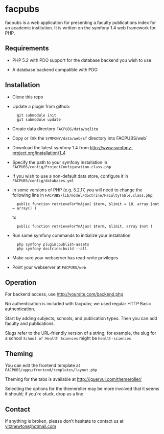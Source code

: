 facpubs
=======

facpubs is a web application for presenting a faculty publications index
for an academic institution. It is written on the symfony 1.4 web
framework for PHP.

Requirements
------------

- PHP 5.2 with PDO support for the database backend you wish to use

- A database backend compatible with PDO

Installation
------------

- Clone this repo

- Update a plugin from github:

        git submodule init
        git submodule update

- Create data directory `FACPUBS/data/sqlite`

- Copy or link the `SYMFONY/data/web/sf` directory into FACPUBS/web`

- Download the latest symfony 1.4 from
  http://www.symfony-project.org/installation/1_4

- Specify the path to your symfony installation in
  `FACPUBS/config/ProjectConfiguration.class.php`

- If you wish to use a non-default data store, configure it in
  `FACPUBS/config/databases.yml`

- In some versions of PHP (e.g. 5.2.17, you will need to change the
  following line in `FACPUBS/lib/model/doctrine/FacultyTable.class.php`:

        public function retrieveForYnAjax( $term, $limit = 10, array $not = array() )
  to

        public function retrieveForYnAjax( $term, $limit, array $not )

- Run some symfony commands to initialize your installation:

        php symfony plugin:publish-assets
        php symfony doctrine:build --all

- Make sure your webserver has read-write privileges

- Point your webserver at `FACPUBS/web`

Operation
---------

For backend access, use http://yoursite.com/backend.php

No authentication is included with facpubs; we used regular HTTP Basic
authentication.

Start by adding subjects, schools, and publication types. Then you can add
faculty and publications.

Slugs refer to the URL-friendly version of a string; for example, the slug
for a school `School of Health Sciences` might be `health-sciences`

Theming
-------

You can edit the frontend template at
`FACPUBS/apps/frontend/templates/layout.php`

Theming for the tabs is available at
http://jqueryui.com/themeroller/

Selecting the options for the themeroller may be more involved that it
seems it should; if you're stuck, drop us a line.

Contact
-------

If anything is broken, please don't hesitate to contact us at
yitznewton@hotmail.com

